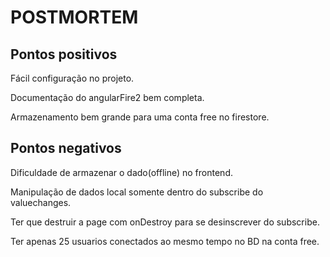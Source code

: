 # POSTMORTEM

## Pontos positivos
Fácil configuração no projeto.

Documentação do angularFire2 bem completa.

Armazenamento bem grande para uma conta free no firestore.

## Pontos negativos
Dificuldade de armazenar o dado(offline) no frontend.

Manipulação de dados local somente dentro do subscribe do valuechanges.

Ter que destruir a page com onDestroy para se desinscrever do subscribe.

Ter apenas 25 usuarios conectados ao mesmo tempo no BD na conta free.

